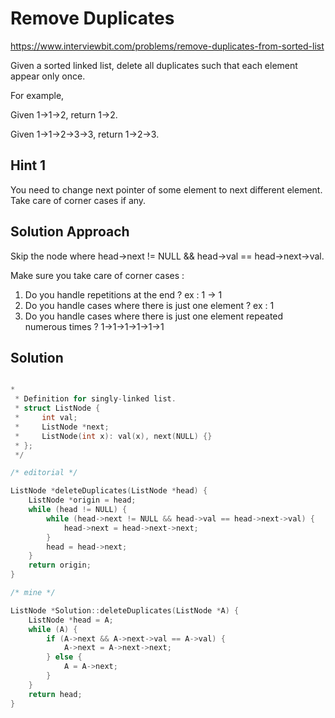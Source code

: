# Remove Duplicates

https://www.interviewbit.com/problems/remove-duplicates-from-sorted-list


Given a sorted linked list, delete all duplicates such that each element appear only once.

For example,

Given 1->1->2, return 1->2.

Given 1->1->2->3->3, return 1->2->3.

## Hint 1

You need to change next pointer of some element to next different element. Take care of corner cases if any.

## Solution Approach

Skip the node where head->next != NULL && head->val == head->next->val.

Make sure you take care of corner cases : 

1. Do you handle repetitions at the end ? ex : 1 -> 1
2. Do you handle cases where there is just one element ? ex : 1
3. Do you handle cases where there is just one element repeated numerous times ? 1->1->1->1->1->1


## Solution

```cpp

*
 * Definition for singly-linked list.
 * struct ListNode {
 *     int val;
 *     ListNode *next;
 *     ListNode(int x): val(x), next(NULL) {}
 * };
 */

/* editorial */

ListNode *deleteDuplicates(ListNode *head) {
	ListNode *origin = head;
	while (head != NULL) {
		while (head->next != NULL && head->val == head->next->val) {
			head->next = head->next->next;
		}
		head = head->next;
	}
	return origin;
}

/* mine */

ListNode *Solution::deleteDuplicates(ListNode *A) {
	ListNode *head = A;
	while (A) {
		if (A->next && A->next->val == A->val) {
			A->next = A->next->next;
		} else {
			A = A->next;
		}
	}
	return head;
}
```